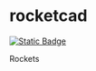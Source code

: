 # rocketcad
<a href="http://raja.rocks/projects/E100P1107A00.html"><img alt="Static Badge" src="https://img.shields.io/badge/raja.rocks-E100P1107A00-lightgray?style=flat-square"></a>

Rockets

